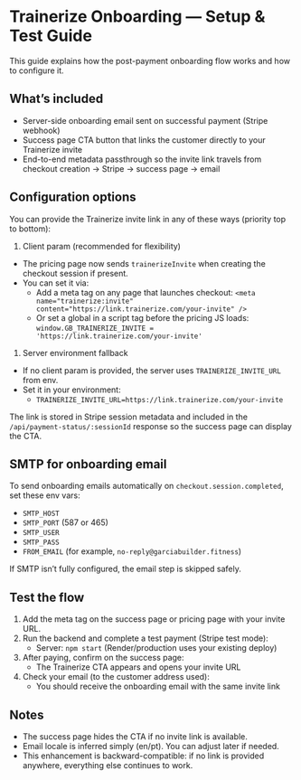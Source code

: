 # Trainerize Onboarding — Setup & Test Guide

This guide explains how the post-payment onboarding flow works and how to configure it.

## What’s included

- Server-side onboarding email sent on successful payment (Stripe webhook)
- Success page CTA button that links the customer directly to your Trainerize invite
- End-to-end metadata passthrough so the invite link travels from checkout creation → Stripe → success page → email

## Configuration options

You can provide the Trainerize invite link in any of these ways (priority top to bottom):

1. Client param (recommended for flexibility)

- The pricing page now sends `trainerizeInvite` when creating the checkout session if present.
- You can set it via:
  - Add a meta tag on any page that launches checkout:
    `<meta name="trainerize:invite" content="https://link.trainerize.com/your-invite" />`
  - Or set a global in a script tag before the pricing JS loads:
    `window.GB_TRAINERIZE_INVITE = 'https://link.trainerize.com/your-invite'`

1. Server environment fallback

- If no client param is provided, the server uses `TRAINERIZE_INVITE_URL` from env.
- Set it in your environment:
  - `TRAINERIZE_INVITE_URL=https://link.trainerize.com/your-invite`

The link is stored in Stripe session metadata and included in the `/api/payment-status/:sessionId` response so the success page can display the CTA.

## SMTP for onboarding email

To send onboarding emails automatically on `checkout.session.completed`, set these env vars:

- `SMTP_HOST`
- `SMTP_PORT` (587 or 465)
- `SMTP_USER`
- `SMTP_PASS`
- `FROM_EMAIL` (for example, `no-reply@garciabuilder.fitness`)

If SMTP isn’t fully configured, the email step is skipped safely.

## Test the flow

1. Add the meta tag on the success page or pricing page with your invite URL.
2. Run the backend and complete a test payment (Stripe test mode):
   - Server: `npm start` (Render/production uses your existing deploy)
3. After paying, confirm on the success page:
   - The Trainerize CTA appears and opens your invite URL
4. Check your email (to the customer address used):
   - You should receive the onboarding email with the same invite link

## Notes

- The success page hides the CTA if no invite link is available.
- Email locale is inferred simply (en/pt). You can adjust later if needed.
- This enhancement is backward-compatible: if no link is provided anywhere, everything else continues to work.
